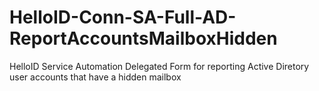 # HelloID-Conn-SA-Full-AD-ReportAccountsMailboxHidden
HelloID Service Automation Delegated Form for reporting Active Diretory user accounts that have a hidden mailbox
